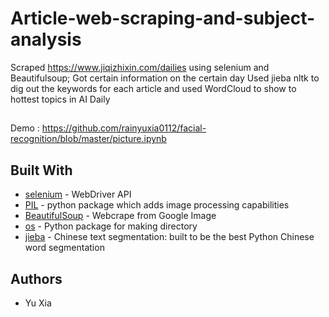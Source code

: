 # Article-web-scraping-and-subject-analysis

Scraped https://www.jiqizhixin.com/dailies using selenium and Beautifulsoup; 
Got certain information on the certain day
Used jieba nltk to dig out the keywords for each article and used WordCloud to show to hottest topics in AI Daily

##
Demo : https://github.com/rainyuxia0112/facial-recognition/blob/master/picture.ipynb

## Built With
* [selenium](https://www.seleniumhq.org/projects/webdriver/) - WebDriver API
* [PIL](https://pillow.readthedocs.io/en/stable/) - python package which adds image processing capabilities 
* [BeautifulSoup](https://www.crummy.com/software/BeautifulSoup/bs4/doc/) - Webcrape from Google Image
* [os](https://docs.python.org/3/library/os.html) - Python package for making directory
* [jieba](https://pypi.org/project/jieba/) - Chinese text segmentation: built to be the best Python Chinese word segmentation 

## Authors
* Yu Xia
